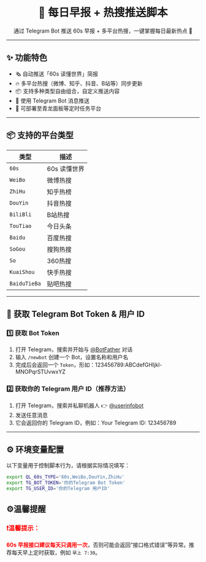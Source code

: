 <h1 align="center">📰 每日早报 + 热搜推送脚本</h1>
<p align="center">通过 Telegram Bot 推送 60s 早报 + 多平台热搜，一键掌握每日最新热点 🚀</p>

---

## ✨ 功能特色

- 🗞 自动推送「60s 读懂世界」简报
- 🔥 多平台热搜（微博、知乎、抖音、B站等）同步更新
- 📦 支持多种类型自由组合，自定义推送内容
- 🔔 使用 Telegram Bot 消息推送
- 🧩 可部署至青龙面板等定时任务平台

---

## 📦 支持的平台类型

| 类型          | 描述         |
|---------------|--------------|
| `60s`         | 60s 读懂世界 |
| `WeiBo`       | 微博热搜     |
| `ZhiHu`       | 知乎热榜     |
| `DouYin`      | 抖音热搜     |
| `BiliBli`     | B站热搜      |
| `TouTiao`     | 今日头条     |
| `Baidu`       | 百度热搜     |
| `SoGou`       | 搜狗热搜     |
| `So`          | 360热搜      |
| `KuaiShou`    | 快手热搜     |
| `BaiduTieBa`  | 贴吧热搜     |

---

## 🤖 获取 Telegram Bot Token & 用户 ID

### 1️⃣ 获取 Bot Token
1. 打开 Telegram，搜索并开始与 [@BotFather](https://t.me/BotFather) 对话
2. 输入 `/newbot` 创建一个 Bot，设置名称和用户名
3. 完成后会返回一个 `Token`，形如：123456789:ABCdefGHIjkl-MNOPqrSTUvwxYZ

### 2️⃣ 获取你的 Telegram 用户 ID（推荐方法）
1. 打开 Telegram，搜索并私聊机器人 👉 [@userinfobot](https://t.me/userinfobot)
2. 发送任意消息
3. 它会返回你的 Telegram ID，例如：Your Telegram ID: 123456789

---

## ⚙️ 环境变量配置

以下变量用于控制脚本行为，请根据实际情况填写：

```bash
export QL_60s_TYPE='60s,WeiBo,DouYin,ZhiHu'
export TG_BOT_TOKEN='你的Telegram Bot Token'
export TG_USER_ID='你的Telegram 用户ID'
```
## ⚙️温馨提醒
<h3 style="color:red">❗温馨提示：</h3> <p><strong style="color:red">60s 早报接口建议每天只调用一次</strong>，否则可能会返回“接口格式错误”等异常。推荐每天早上定时获取，例如 <code>早上 7:30</code>。</p>
